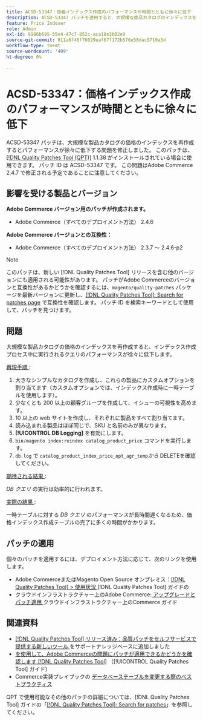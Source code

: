 ```yaml
---
title: ACSD-53347：価格インデックス作成のパフォーマンスが時間とともに徐々に低下
description: ACSD-53347 パッチを適用すると、大規模な商品カタログのインデックスを再作成する際にパフォーマンスが徐々に低下するAdobe Commerceの問題を修正できます。
feature: Price Indexer
role: Admin
exl-id: 8986b685-55e4-47c7-852c-aca18e3b02e9
source-git-commit: 011a6f46f76029eaf67f172b576e58dac9710a3d
workflow-type: tm+mt
source-wordcount: '409'
ht-degree: 0%

---
```


# ACSD-53347：価格インデックス作成のパフォーマンスが時間とともに徐々に低下

ACSD-53347 パッチは、大規模な製品カタログの価格のインデックスを再作成するとパフォーマンスが徐々に低下する問題を修正しました。 このパッチは、[[!DNL Quality Patches Tool (QPT)]](https://experienceleague.adobe.com/en/docs/commerce-operations/tools/quality-patches-tool/quality-patches-tool-to-self-serve-quality-patches) 1.1.38 がインストールされている場合に使用できます。 パッチ ID は ACSD-53347 です。 この問題はAdobe Commerce 2.4.7 で修正される予定であることに注意してください。

## 影響を受ける製品とバージョン

**Adobe Commerce バージョン用のパッチが作成されます。**

* Adobe Commerce（すべてのデプロイメント方法） 2.4.6

**Adobe Commerce バージョンとの互換性：**

* Adobe Commerce（すべてのデプロイメント方法） 2.3.7 ～ 2.4.6-p2

>[!NOTE]
>
>このパッチは、新しい [!DNL Quality Patches Tool] リリースを含む他のバージョンにも適用される可能性があります。 パッチがAdobe Commerceのバージョンと互換性があるかどうかを確認するには、`magento/quality-patches` パッケージを最新バージョンに更新し、[[!DNL Quality Patches Tool]: Search for patches page](https://experienceleague.adobe.com/tools/commerce-quality-patches/index.html) で互換性を確認します。 パッチ ID を検索キーワードとして使用して、パッチを見つけます。

## 問題

大規模な製品カタログの価格のインデックスを再作成すると、インデックス作成プロセス中に実行されるクエリのパフォーマンスが徐々に低下します。

<u> 再現手順 </u>:

1. 大きなシンプルなカタログを作成し、これらの製品にカスタムオプションを割り当てます（カスタムオプションでは、インデックス作成時に一時テーブルを使用します）。
1. 少なくとも 200 以上の顧客グループを作成して、イシューの可視性を高めます。
1. 10 以上の web サイトを作成し、それぞれに製品をすべて割り当てます。
1. 読み込まれる製品はほぼ同じで、SKU と名前のみが異なります。
1. **[!UICONTROL DB Logging]** を有効にします。
1. `bin/magento index:reindex catalog_product_price` コマンドを実行します。
1. `db.log` で `catalog_product_index_price_opt_agr_temp`*から* DELETEを確認してください。

<u> 期待される結果 </u>:

*DB クエリ* の実行は効率的に行われます。

<u> 実際の結果 </u>:

一時テーブルに対する *DB クエリ* のパフォーマンスが長時間遅くなるため、価格インデックス作成テーブルの完了に多くの時間がかかります。

## パッチの適用

個々のパッチを適用するには、デプロイメント方法に応じて、次のリンクを使用します。

* Adobe CommerceまたはMagento Open Source オンプレミス：[[!DNL Quality Patches Tool] > 使用状況 ](/help/tools/quality-patches-tool/usage.md)[!DNL Quality Patches Tool] ガイドの
* クラウドインフラストラクチャー上のAdobe Commerce:[ アップグレードとパッチ適用 ](https://experienceleague.adobe.com/docs/commerce-cloud-service/user-guide/develop/upgrade/apply-patches.html) クラウドインフラストラクチャー上のCommerce ガイド

## 関連資料

* [[!DNL Quality Patches Tool]  リリース済み：品質パッチをセルフサービスで提供する新しいツール ](https://experienceleague.adobe.com/en/docs/commerce-operations/tools/quality-patches-tool/quality-patches-tool-to-self-serve-quality-patches) をサポートナレッジベースに追加しました
* [ を使用して、Adobe Commerceの問題にパッチが適用できるかどうかを確認します  [!DNL Quality Patches Tool]](/help/tools/quality-patches-tool/patches-available-in-qpt/check-patch-for-magento-issue-with-magento-quality-patches.md) （[!UICONTROL Quality Patches Tool] ガイド）
* Commerce実装プレイブックの [ データベーステーブルを変更する際のベストプラクティス ](https://experienceleague.adobe.com/en/docs/commerce-operations/implementation-playbook/best-practices/development/modifying-core-and-third-party-tables#why-adobe-recommends-avoiding-modifications)

QPT で使用可能なその他のパッチの詳細については、[!DNL Quality Patches Tool] ガイドの「[[!DNL Quality Patches Tool]: Search for patches](https://experienceleague.adobe.com/tools/commerce-quality-patches/index.html)」を参照してください。
